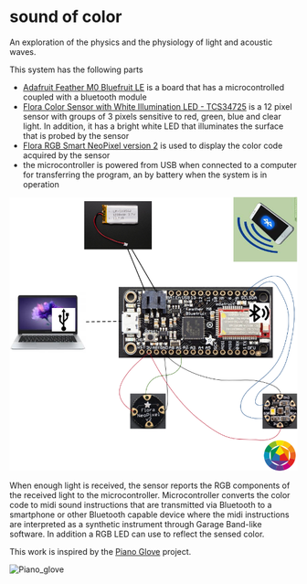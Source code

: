 # sound of color

An exploration of the physics and the physiology of light and acoustic waves.

This system has the following parts

- [Adafruit Feather M0 Bluefruit LE](https://www.adafruit.com/product/2995) is a board that has a microcontrolled coupled with a bluetooth module
- [Flora Color Sensor with White Illumination LED - TCS34725](https://www.adafruit.com/product/1356) is a 12 pixel sensor with groups of 3 pixels sensitive to red, green, blue and clear light. In addition, it has a bright white LED that illuminates the surface that is probed by the sensor
- [Flora RGB Smart NeoPixel version 2](https://www.adafruit.com/product/1260) is used to display the color code acquired by the sensor
- the microcontroller is powered from USB when connected to a computer for transferring the program, an by battery when the system is in operation

![Diagramatic representation of the system](/assets/diagram.png)


When enough light is received, the sensor reports the RGB components of the received light to the microcontroller. Microcontroller converts the color code to midi sound instructions that are transmitted via Bluetooth to a smartphone or other Bluetooth capable device where the midi instructions are interpreted as a synthetic instrument through Garage Band-like software. In addition a RGB LED can use to reflect the sensed color.

This work is inspired by the [Piano Glove](https://learn.adafruit.com/pianoglove) project.

![Piano_glove](https://learn.adafruit.com/assets/10099)
